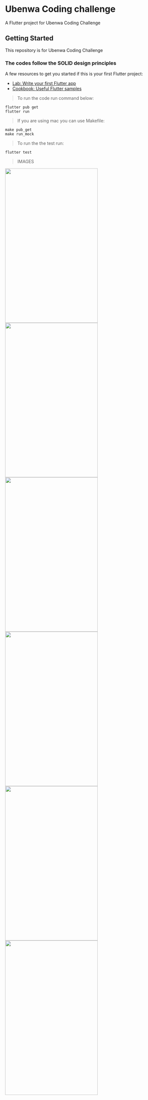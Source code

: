 # Ubenwa Coding challenge

A Flutter project for Ubenwa Coding Challenge

## Getting Started

This repository is for Ubenwa Coding Challenge

### The codes follow the SOLID design principles

A few resources to get you started if this is your first Flutter project:

- [Lab: Write your first Flutter app](https://flutter.dev/docs/get-started/codelab)
- [Cookbook: Useful Flutter samples](https://flutter.dev/docs/cookbook)

> To run the code run command below:
```
flutter pub get
flutter run
```

> If you are using mac you can use Makefile:
```
make pub_get
make run_mock
```

> To run the the test run:
```
flutter test
```
> IMAGES
<p float="left">
<img src="https://raw.githubusercontent.com/abiodundotdev/ubenwa_abiodun/main/docimg/dashboard.png?raw=true"  width= "300px" height ="500px" /> <img src="https://raw.githubusercontent.com/abiodundotdev/ubenwa_abiodun/main/docimg/cart.png?raw=true" width= "300px" height ="500px"  /> 
<img src="https://raw.githubusercontent.com/abiodundotdev/ubenwa_abiodun/main/docimg/dashboard.png?raw=true"  width= "300px" height ="500px" />
 <img src="https://raw.githubusercontent.com/abiodundotdev/ubenwa_abiodun/main/docimg/cart.png?raw=true" width= "300px" height ="500px" />
<img src="https://raw.githubusercontent.com/abiodundotdev/ubenwa_abiodun/main/docimg/login.png?raw=true" width= "300px" height ="500px" />
<img src="https://raw.githubusercontent.com/abiodundotdev/ubenwa_abiodun/main/docimg/register.png?raw=true" width= "300px" height ="500px" />
</p>
